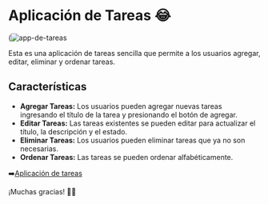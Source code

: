# Aplicación de Tareas 😂

(![app-de-tareas](https://github.com/user-attachments/assets/b5efb5fc-8e85-43d0-a612-b082a70b3070)


Esta es una aplicación de tareas sencilla que permite a los usuarios agregar, editar, eliminar y ordenar tareas.

## Características

-   **Agregar Tareas:** Los usuarios pueden agregar nuevas tareas ingresando el título de la tarea y presionando el botón de agregar.
-   **Editar Tareas:** Las tareas existentes se pueden editar para actualizar el título, la descripción y el estado.
-   **Eliminar Tareas:** Los usuarios pueden eliminar tareas que ya no son necesarias.
-   **Ordenar Tareas:** Las tareas se pueden ordenar alfabéticamente.

➡️[Aplicación de tareas](https://rebecasalas.github.io/App-de-tareas/)

¡Muchas gracias! 👏🏻

